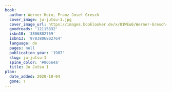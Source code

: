 ```yaml
---
book:
  author: Werner Heim, Franz Josef Gresch
  cover_image: ju-jutsu-1.jpg
  cover_image_url: https://images.booklooker.de/x/01WEu6/Werner-Gresch-Heim+Ju-Jutsu-1.jpg
  goodreads: '12115832'
  isbn10: '3806802769'
  isbn13: '9783806802764'
  language: de
  pages: null
  publication_year: '1987'
  slug: ju-jutsu-1
  spine_color: '#80564a'
  title: Ju Jutsu 1
plan:
  date_added: 2020-10-04
  gone: ι
---
```

